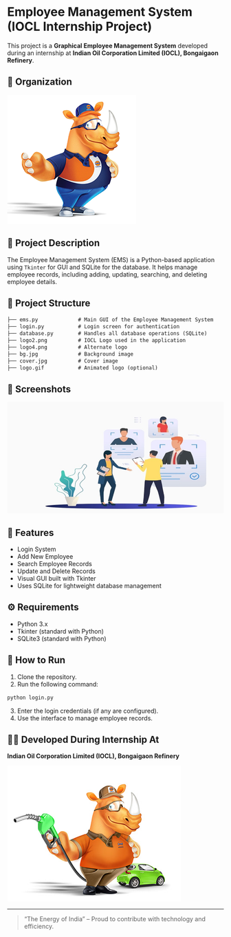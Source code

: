 
# Employee Management System (IOCL Internship Project)

This project is a **Graphical Employee Management System** developed during an internship at **Indian Oil Corporation Limited (IOCL), Bongaigaon Refinery**.

## 🏢 Organization
![Indian Oil](logo2.png)

## 📌 Project Description

The Employee Management System (EMS) is a Python-based application using `Tkinter` for GUI and SQLite for the database. It helps manage employee records, including adding, updating, searching, and deleting employee details.

## 📁 Project Structure

```
├── ems.py             # Main GUI of the Employee Management System
├── login.py           # Login screen for authentication
├── database.py        # Handles all database operations (SQLite)
├── logo2.png          # IOCL Logo used in the application
├── logo4.png          # Alternate logo
├── bg.jpg             # Background image
├── cover.jpg          # Cover image
├── logo.gif           # Animated logo (optional)
```

## 📸 Screenshots

![Cover](cover.jpg)

## 🔐 Features

- Login System
- Add New Employee
- Search Employee Records
- Update and Delete Records
- Visual GUI built with Tkinter
- Uses SQLite for lightweight database management

## ⚙️ Requirements

- Python 3.x
- Tkinter (standard with Python)
- SQLite3 (standard with Python)

## 🚀 How to Run

1. Clone the repository.
2. Run the following command:

```bash
python login.py
```

3. Enter the login credentials (if any are configured).
4. Use the interface to manage employee records.

## 👨‍💼 Developed During Internship At

**Indian Oil Corporation Limited (IOCL), Bongaigaon Refinery**

![IOCL Logo](logo2.jpg)

---

> “The Energy of India” – Proud to contribute with technology and efficiency.

